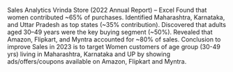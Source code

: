 Sales Analytics Vrinda Store (2022 Annual Report) – Excel
Found that women contributed ~65% of purchases.
Identified Maharashtra, Karnataka, and Uttar Pradesh as top states (~35% contribution).
Discovered that adults aged 30–49 years were the key buying segment (~50%).
Revealed that Amazon, Flipkart, and Myntra accounted for ~80% of sales.
Conclusion to improve Sales in 2023 is to target Women customers of age group (30-49 yrs) living in Maharashtra, Karnataka and UP by showing ads/offers/coupons available on Amazon, Flipkart and Myntra.
